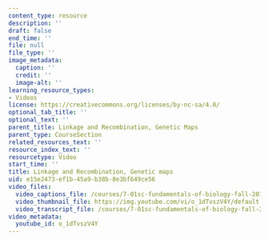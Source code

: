 ```yaml
---
content_type: resource
description: ''
draft: false
end_time: ''
file: null
file_type: ''
image_metadata:
  caption: ''
  credit: ''
  image-alt: ''
learning_resource_types:
- Videos
license: https://creativecommons.org/licenses/by-nc-sa/4.0/
optional_tab_title: ''
optional_text: ''
parent_title: Linkage and Recombination, Genetic Maps
parent_type: CourseSection
related_resources_text: ''
resource_index_text: ''
resourcetype: Video
start_time: ''
title: Linkage and Recombination, Genetic maps
uid: e15e2473-ef1b-45a9-b38b-8e3bf649ce56
video_files:
  video_captions_file: /courses/7-01sc-fundamentals-of-biology-fall-2011/735d9f9757035c2d9cf00a32e5e7dec9_o_1dTvszV4Y.vtt
  video_thumbnail_file: https://img.youtube.com/vi/o_1dTvszV4Y/default.jpg
  video_transcript_file: /courses/7-01sc-fundamentals-of-biology-fall-2011/cada703db52d54075117b191a43aa6bd_o_1dTvszV4Y.pdf
video_metadata:
  youtube_id: o_1dTvszV4Y
---
```

